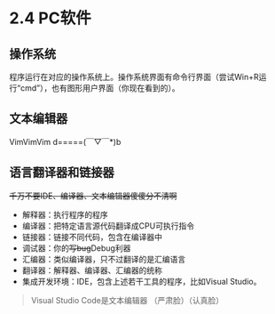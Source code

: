 # 2.4 PC软件

## 操作系统

程序运行在对应的操作系统上。操作系统界面有命令行界面（尝试Win+R运行“cmd”），也有图形用户界面（你现在看到的）。

## 文本编辑器

VimVimVim  d=\====(￣▽￣*)b

## 语言翻译器和链接器

~~千万不要IDE、编译器、文本编辑器傻傻分不清啊~~

+ 解释器：执行程序的程序
+ 编译器：把特定语言源代码翻译成CPU可执行指令
+ 链接器：链接不同代码，包含在编译器中
+ 调试器：你的~~写bug~~Debug利器
+ 汇编器：类似编译器，只不过翻译的是汇编语言
+ 翻译器：解释器、编译器、汇编器的统称
+ 集成开发环境：IDE，包含上述若干工具的程序，比如Visual Studio。

> Visual Studio Code是文本编辑器 （严肃脸）（认真脸）

